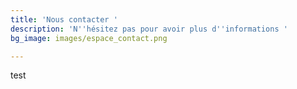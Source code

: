 ```yaml
---
title: 'Nous contacter '
description: 'N''hésitez pas pour avoir plus d''informations '
bg_image: images/espace_contact.png

---
```

test